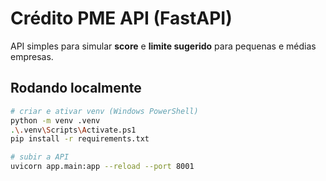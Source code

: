 # Crédito PME API (FastAPI)

API simples para simular **score** e **limite sugerido** para pequenas e médias empresas.

## Rodando localmente

```bash
# criar e ativar venv (Windows PowerShell)
python -m venv .venv
.\.venv\Scripts\Activate.ps1
pip install -r requirements.txt

# subir a API
uvicorn app.main:app --reload --port 8001
